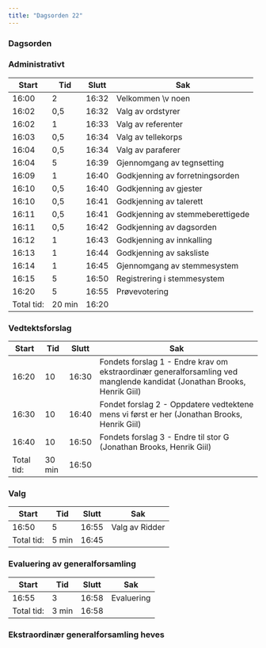 ```yaml
---
title: "Dagsorden 22"
---
```


### Dagsorden 

### Administrativt
| Start  | Tid | Slutt | Sak                                     |
|--------|-----|-------|-----------------------------------------|
| 16:00  | 2   | 16:32 | Velkommen \v noen                              |
| 16:02  | 0,5 | 16:32 | Valg av ordstyrer                       |
| 16:02  | 1   | 16:33 | Valg av referenter                      |
| 16:03  | 0,5 | 16:34 | Valg av tellekorps                      |
| 16:04  | 0,5 | 16:34 | Valg av paraferer                       |
| 16:04  | 5   | 16:39 | Gjennomgang av tegnsetting              |
| 16:09  | 1   | 16:40 | Godkjenning av forretningsorden         |
| 16:10  | 0,5 | 16:40 | Godkjenning av gjester                  |
| 16:10  | 0,5 | 16:41 | Godkjenning av talerett                 |
| 16:11  | 0,5 | 16:41 | Godkjenning av stemmeberettigede        |
| 16:11  | 0,5 | 16:42 | Godkjenning av dagsorden                |
| 16:12  | 1   | 16:43 | Godkjenning av innkalling               |
| 16:13  | 1   | 16:44 | Godkjenning av saksliste                |
| 16:14  | 1   | 16:45 | Gjennomgang av stemmesystem             |
| 16:15  | 5   | 16:50 | Registrering i stemmesystem             |
| 16:20  | 5   | 16:55 | Prøvevotering                           |
| Total tid: | 20 min | 16:20 |


### Vedtektsforslag
| Start | Tid | Slutt | Sak |
|---|---|---|---|
| 16:20  | 10 | 16:30  |  Fondets forslag 1 - Endre krav om ekstraordinær generalforsamling ved manglende kandidat (Jonathan Brooks, Henrik Giil) |
| 16:30  | 10 | 16:40  | Fondet forslag 2 - Oppdatere vedtektene mens vi først er her (Jonathan Brooks, Henrik Giil)|
| 16:40 | 10 | 16:50  |  Fondets forslag 3 - Endre til stor G (Jonathan Brooks, Henrik Giil) |
| Total tid: | 30 min | 16:50 |

### Valg
| Start | Tid | Slutt | Sak |
|---|---|---|---|
| 16:50 | 5 | 16:55 | Valg av Ridder |
| Total tid: | 5 min | 16:45 |

### Evaluering av generalforsamling
| Start | Tid | Slutt | Sak |
|---|---|---|---|
| 16:55 | 3 | 16:58 | Evaluering |
| Total tid: | 3 min | 16:58 |

### Ekstraordinær generalforsamling heves